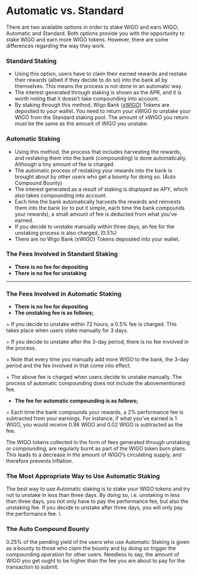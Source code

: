 # Automatic vs. Standard

There are two available options in order to stake WIGO and earn WIGO; Automatic and Standard. Both options provide you with the opportunity to stake WIGO and earn more WIGO tokens. However, there are some differences regarding the way they work.



### **Standard Staking**

* Using this option, users have to claim their earned rewards and restake their rewards (albeit if they decide to do so) into the bank all by themselves. This means the process is not done in an automatic way.&#x20;
* The interest generated through staking is shown as the APR, and it is worth noting that it doesn’t take compounding into account.&#x20;
* By staking through this method, Wigo Bank ([xWIGO](wigo-bank-faq-and-troubleshooting.md#wigo-bank-xwigo-token)) Tokens are deposited to your wallet. You need to return your xWIGO to unstake your WIGO from the Standard staking pool. The amount of xWIGO you return must be the same as the amount of WIGO you unstake.

### **Automatic Staking**&#x20;

* Using this method, the process that includes harvesting the rewards, and restaking them into the bank (compounding) is done automatically. Although a tiny amount of fee is charged.&#x20;
* The automatic process of restaking your rewards into the bank is brought about by other users who get a bounty for doing so. (Auto Compound Bounty)
* The interest generated as a result of staking is displayed as APY, which also takes compounding into account.&#x20;
* Each time the bank automatically harvests the rewards and reinvests them into the bank (or to put it simple, each time the bank compounds your rewards), a small amount of fee is deducted from what you’ve earned. &#x20;
* If you decide to unstake manually within three days, an fee for the unstaking process is also charged. (0.5%)
* There are no Wigo Bank (xWIGO) Tokens deposited into your wallet.



### **The Fees Involved in Standard Staking**&#x20;

* **There is no fee for depositing**
* **There is no fee for unstaking**

****

### **The Fees Involved in Automatic Staking**&#x20;

* **There is no fee for depositing**
* **The unstaking fee is as follows;**

\+ If you decide to unstake within 72 hours, a 0.5% fee is charged. This takes place when users stake manually for 3 days.&#x20;

\+ If you decide to unstake after the 3-day period, there is no fee involved in the process.&#x20;

\+ Note that every time you manually add more WIGO to the bank, the 3-day period and the fee involved in that come into effect.&#x20;

\+ The above fee is charged when users decide to unstake manually. The process of automatic compounding does not include the abovementioned fee.&#x20;

* **The fee for automatic compounding is as follows;**&#x20;

\+ Each time the bank compounds your rewards, a 2% performance fee is subtracted from your earnings. For instance, if what you’ve earned is 1 WIGO, you would receive 0.98 WIGO and 0.02 WIGO is subtracted as the fee.&#x20;

The WIGO tokens collected in the form of fees generated through unstaking or compounding, are regularly burnt as part of the WIGO token burn plans. This leads to a decrease in the amount of WIGO’s circulating supply, and therefore prevents inflation.&#x20;



### **The Most Appropriate Way to Use Automatic Staking**

The best way to use Automatic staking is to stake your WIGO tokens and try not to unstake in less than three days. By doing so, i.e. unstaking in less than three days, you not only have to pay the performance fee, but also the unstaking fee. If you decide to unstake after three days, you will only pay the performance fee. \


### **The** Auto Compound Bounty

0.25% of the pending yield of the users who use Automatic Staking is given as a bounty to those who claim the bounty and by doing so trigger the compounding operation for other users. Needless to say, the amount of WIGO you get ought to be higher than the fee you are about to pay for the transaction to submit.
